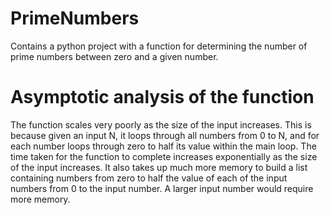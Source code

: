 # PrimeNumbers
Contains a python project with a function for determining the number of prime numbers between zero and a given number.

# Asymptotic analysis of the function
The function scales very poorly as the size of the input increases. This is because given an input N, it loops through all numbers from 0 to N, 
and for each number loops through zero to half its value within the main loop.
The time taken for the function to complete increases exponentially as the size of the input increases. 
It also takes up much more memory to build a list containing numbers from zero to half the value of each of the input numbers  from 0 to the input number.
A larger input number would require more memory.